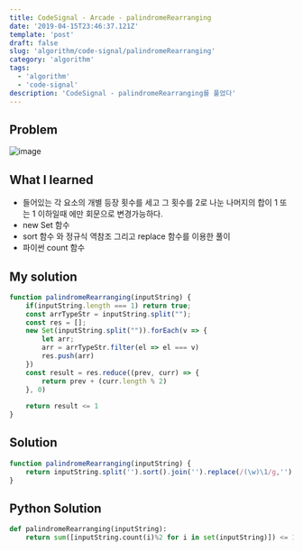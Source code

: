 ```yaml
---
title: CodeSignal - Arcade - palindromeRearranging
date: '2019-04-15T23:46:37.121Z'
template: 'post'
draft: false
slug: 'algorithm/code-signal/palindromeRearranging'
category: 'algorithm'
tags:
  - 'algorithm'
  - 'code-signal'
description: 'CodeSignal - palindromeRearranging를 풀었다'
---
```


## Problem

![image](https://user-images.githubusercontent.com/35516239/57593082-d44d4280-7574-11e9-87c9-fe56a2e0bbb5.png)

## What I learned 

- 들어있는 각 요소의 개별 등장 횟수를 세고 그 횟수를 2로 나눈 나머지의 합이 1 또는 1 이하일때 에만 회문으로 변경가능하다.
- new Set 함수
- sort 함수 와 정규식 역참조 그리고 replace 함수를 이용한 풀이 
- 파이썬 count 함수

## My solution

```javascript
function palindromeRearranging(inputString) {
    if(inputString.length === 1) return true;
    const arrTypeStr = inputString.split("");
    const res = [];
    new Set(inputString.split("")).forEach(v => {
        let arr;
        arr = arrTypeStr.filter(el => el === v)
        res.push(arr)
    })
    const result = res.reduce((prev, curr) => {
        return prev + (curr.length % 2)
    }, 0)
 
    return result <= 1
}
```

## Solution

```javascript
function palindromeRearranging(inputString) {
    return inputString.split('').sort().join('').replace(/(\w)\1/g,'').length < 2; 
}
```

## Python Solution

```python
def palindromeRearranging(inputString):
    return sum([inputString.count(i)%2 for i in set(inputString)]) <= 1
```
